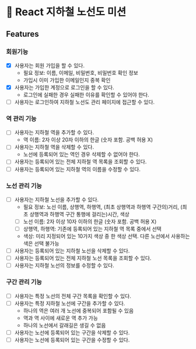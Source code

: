 # 🌟 React 지하철 노선도 미션

## Features

### 회원기능

- [x] 사용자는 회원 가입을 할 수 있다.
  - 필요 정보: 이름, 이메일, 비밀번호, 비밀번호 확인 정보
  - 가입시 이미 가입한 이메일인지 중복 확인
- [x] 사용자는 가입한 계정으로 로그인을 할 수 있다.
  - 로그인에 실패한 경우 실패한 이유를 확인할 수 있어야 한다.
- [ ] 사용자는 로그인하여 지하철 노선도 관리 페이지에 접근할 수 있다.

### 역 관리 기능

- [ ] 사용자는 지하철 역을 추가할 수 있다.
  - 역 이름: 2자 이상 20자 이하의 한글 (숫자 포함. 공백 허용 X)
- [ ] 사용자는 지하철 역을 삭제할 수 있다.
  - 노선에 등록되어 있는 역인 경우 삭제할 수 없어야 한다.
- [ ] 사용자는 등록되어 있는 전체 지하철 역 목록을 조회할 수 있다.
- [ ] 사용자는 등록되어 있는 지하철 역의 이름을 수정할 수 있다.

### 노선 관리 기능

- [ ] 사용자는 지하철 노선을 추가할 수 있다.
  - 필요 정보: 노선 이름, 상행역, 하행역, (최초 상행역과 하행역 구간의)거리, (최초 상행역과 하행역 구간 통행에 걸리는)시간, 색상
  - [ ] 노선 이름: 2자 이상 10자 이하의 한글 (숫자 포함. 공백 허용 X)
  - [ ] 상행역, 하행역: 기존에 등록되어 있는 지하철 역 목록 중에서 선택
  - 색상: 미리 지정되어 있는 10가지 색상 중 한 색상 선택. 다른 노선에서 사용하는 색은 선택 불가능
- [ ] 사용자는 등록되어 있는 지하철 노선을 삭제할 수 있다.
- [ ] 사용자는 등록되어 있는 전체 지하철 노선 목록을 조회할 수 있다.
- [ ] 사용자는 지하철 노선의 정보를 수정할 수 있다.

### 구간 관리 기능

- [ ] 사용자는 특정 노선의 전체 구간 목록을 확인할 수 있다.
- [ ] 사용자는 특정 지하철 노선에 구간을 추가할 수 있다.
  - 하나의 역은 여러 개 노선에 중복되어 포함될 수 있음
  - 역과 역 사이에 새로운 역 추가 가능
  - 하나의 노선에서 갈래길은 생길 수 없음
- [ ] 사용자는 노선에 등록되어 있는 구간을 삭제할 수 있다.
- [ ] 사용자는 노선에 등록되어 있는 구간을 수정할 수 있다.
